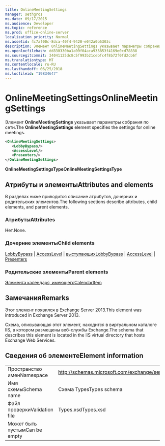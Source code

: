 ```yaml
---
title: OnlineMeetingSettings
manager: sethgros
ms.date: 09/17/2015
ms.audience: Developer
ms.topic: reference
ms.prod: office-online-server
localization_priority: Normal
ms.assetid: 4c7af00c-8dca-40f4-9420-e042a0b5303c
description: Элемент OnlineMeetingSettings указывает параметры собрания по сети.
ms.openlocfilehash: dd830330ba1a09f04aca933853f4169e0cd78838
ms.sourcegitcommit: 34041125dc8c5f993b21cebfc4f8b72f0fd2cb6f
ms.translationtype: MT
ms.contentlocale: ru-RU
ms.lasthandoff: 06/25/2018
ms.locfileid: "19834647"
---
```

# <a name="onlinemeetingsettings"></a><span data-ttu-id="228cb-103">OnlineMeetingSettings</span><span class="sxs-lookup"><span data-stu-id="228cb-103">OnlineMeetingSettings</span></span>

<span data-ttu-id="228cb-104">Элемент **OnlineMeetingSettings** указывает параметры собрания по сети.</span><span class="sxs-lookup"><span data-stu-id="228cb-104">The **OnlineMeetingSettings** element specifies the settings for online meetings.</span></span> 
  
```XML
<OnlineMeetingSettings>
   <LobbyBypass/>
   <AccessLevel/>
   <Presenters/>
</OnlineMeetingSettings>
```

 <span data-ttu-id="228cb-105">**OnlineMeetingSettingsType**</span><span class="sxs-lookup"><span data-stu-id="228cb-105">**OnlineMeetingSettingsType**</span></span>
## <a name="attributes-and-elements"></a><span data-ttu-id="228cb-106">Атрибуты и элементы</span><span class="sxs-lookup"><span data-stu-id="228cb-106">Attributes and elements</span></span>

<span data-ttu-id="228cb-107">В разделах ниже приводится описание атрибутов, дочерних и родительских элементов.</span><span class="sxs-lookup"><span data-stu-id="228cb-107">The following sections describe attributes, child elements, and parent elements.</span></span>
  
### <a name="attributes"></a><span data-ttu-id="228cb-108">Атрибуты</span><span class="sxs-lookup"><span data-stu-id="228cb-108">Attributes</span></span>

<span data-ttu-id="228cb-109">Нет.</span><span class="sxs-lookup"><span data-stu-id="228cb-109">None.</span></span>
  
### <a name="child-elements"></a><span data-ttu-id="228cb-110">Дочерние элементы</span><span class="sxs-lookup"><span data-stu-id="228cb-110">Child elements</span></span>

<span data-ttu-id="228cb-111">[LobbyBypass](lobbybypass.md) | [AccessLevel](accesslevel.md) | [выступающих](presenters.md)</span><span class="sxs-lookup"><span data-stu-id="228cb-111">[LobbyBypass](lobbybypass.md) | [AccessLevel](accesslevel.md) | [Presenters](presenters.md)</span></span>
  
### <a name="parent-elements"></a><span data-ttu-id="228cb-112">Родительские элементы</span><span class="sxs-lookup"><span data-stu-id="228cb-112">Parent elements</span></span>

[<span data-ttu-id="228cb-113">Элемента календаря, имеющего</span><span class="sxs-lookup"><span data-stu-id="228cb-113">CalendarItem</span></span>](calendaritem.md)
  
## <a name="remarks"></a><span data-ttu-id="228cb-114">Замечания</span><span class="sxs-lookup"><span data-stu-id="228cb-114">Remarks</span></span>

<span data-ttu-id="228cb-115">Этот элемент появился в Exchange Server 2013.</span><span class="sxs-lookup"><span data-stu-id="228cb-115">This element was introduced in Exchange Server 2013.</span></span>
  
<span data-ttu-id="228cb-116">Схема, описывающая этот элемент, находится в виртуальном каталоге IIS, в котором размещены веб-службы Exchange.</span><span class="sxs-lookup"><span data-stu-id="228cb-116">The schema that describes this element is located in the IIS virtual directory that hosts Exchange Web Services.</span></span>
  
## <a name="element-information"></a><span data-ttu-id="228cb-117">Сведения об элементе</span><span class="sxs-lookup"><span data-stu-id="228cb-117">Element information</span></span>

|||
|:-----|:-----|
|<span data-ttu-id="228cb-118">Пространство имен</span><span class="sxs-lookup"><span data-stu-id="228cb-118">Namespace</span></span>  <br/> |http://schemas.microsoft.com/exchange/services/2006/types  <br/> |
|<span data-ttu-id="228cb-119">Имя схемы</span><span class="sxs-lookup"><span data-stu-id="228cb-119">Schema name</span></span>  <br/> |<span data-ttu-id="228cb-120">Схема Types</span><span class="sxs-lookup"><span data-stu-id="228cb-120">Types schema</span></span>  <br/> |
|<span data-ttu-id="228cb-121">Файл проверки</span><span class="sxs-lookup"><span data-stu-id="228cb-121">Validation file</span></span>  <br/> |<span data-ttu-id="228cb-122">Types.xsd</span><span class="sxs-lookup"><span data-stu-id="228cb-122">Types.xsd</span></span>  <br/> |
|<span data-ttu-id="228cb-123">Может быть пустым</span><span class="sxs-lookup"><span data-stu-id="228cb-123">Can be empty</span></span>  <br/> ||
   

